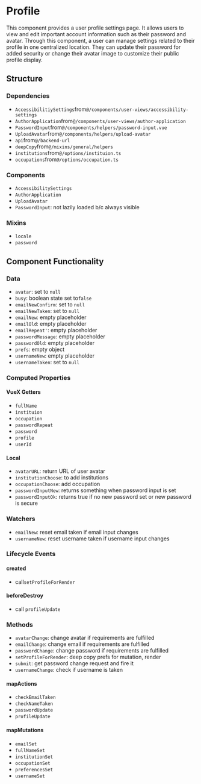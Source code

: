 Profile
===============
This  component provides a user profile settings page. It allows users to view and edit important account information such as their password and avatar. Through this component, a user can manage settings related to their profile in one centralized location. They can update their password for added security or change their avatar image to customize their public profile display.

## Structure

### Dependencies
* `AccessibilitiySettings`from`@/components/user-views/accessibility-settings`
* `AuthorApplication`from`@/components/user-views/author-application`
* `PasswordInput`from`@/components/helpers/password-input.vue`
* `UploadAvatar`from`@/components/helpers/upload-avatar`
* `api`from`@/backend-url`
* `deepCopy`from`@/mixins/general/helpers`
* `institutions`from`@/options/instituion.ts`
* `occupations`from`@/options/occupation.ts`

### Components
- `AccessibilitySettings`
- `AuthorApplication`
- `UploadAvatar`
- `PasswordInput`: not lazily loaded b/c always visible

### Mixins
* `locale`
* `password`

Component Functionality
---------
### Data
- `avatar`: set to `null`
- `busy`: boolean state set to`false`
- `emailNewConfirm`: set to `null`
- `emailNewTaken`: set to `null`
- `emailNew`: empty placeholder
- `emailOld`: empty placeholder
- `emailRepeat'`: empty placeholder
- `passwordMessage`: empty placeholder
- `passwordOld`: empty placeholder
- `prefs`: empty object 
- `usernameNew`: empty placeholder
- `usernameTaken`: set to `null`


### Computed Properties
#### VueX Getters

- `fullName`
- `instituion`
- `occupation`
- `passwordRepeat`
- `password`
- `profile`
- `userId`

#### Local
- `avatarURL`: return URL of user avatar 
- `institutionChoose`: to add institutions 
- `occupationChoose`: add occupation 
- `passwordInputNew`: returns something when password input is set 
- `passwordInputOk`: returns true if no new password set or new password is secure 

### Watchers
- `emailNew`: reset email taken if email input changes 
- `usernameNew`: reset username taken if username input changes 

### Lifecycle Events

#### created
- call`setProfileForRender`

#### beforeDestroy
- call `profileUpdate`

### Methods
- `avatarChange`: change avatar if requirements are fulfilled 
- `emailChange`: change email if requirements are fulfilled
- `passwordChange`: change password if requirements are fulfilled
- `setProfileForRender`: deep copy prefs for mutation, render 
- `submit`: get password change request and fire it 
- `usernameChange`: check if username is taken

#### mapActions
- `checkEmailTaken`
- `checkNameTaken`
- `passwordUpdate`
- `profileUpdate`

#### mapMutations
- `emailSet`
- `fullNameSet`
- `institutionSet`
- `occupationSet`
- `preferencesSet`
- `usernameSet`
